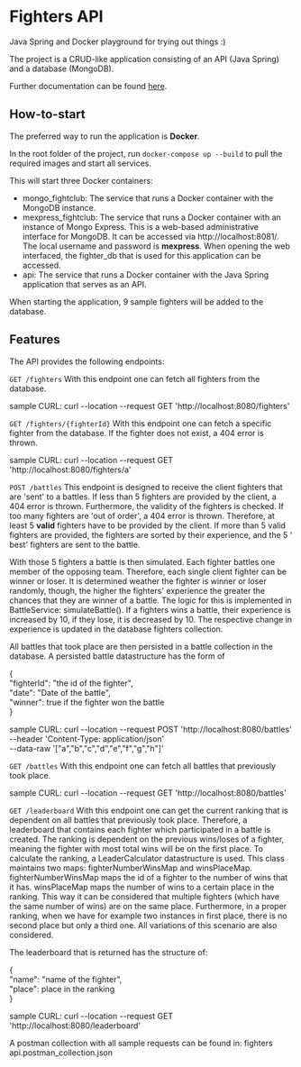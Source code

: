 # Fighters API

Java Spring and Docker playground for trying out things :)

The project is a CRUD-like application consisting of an API (Java Spring) and a database (MongoDB).

Further documentation can be found [here](https://essentialistengineer.com/java-spring-api/).

## How-to-start

The preferred way to run the application is **Docker**.

In the root folder of the project, run `docker-compose up --build` to pull the required images and start all services.

This will start three Docker containers:

- mongo_fightclub: The service that runs a Docker container with the MongoDB instance.
- mexpress_fightclub: The service that runs a Docker container with an instance of Mongo Express. This is a web-based
  administrative interface for MongoDB. It can be accessed via http://localhost:8081/. The local username and password
  is **mexpress**. When opening the web interfaced, the fighter_db that is used for this application can be accessed.
- api: The service that runs a Docker container with the Java Spring application that serves as an API.

When starting the application, 9 sample fighters will be added to the database.

## Features

The API provides the following endpoints:

`GET /fighters` With this endpoint one can fetch all fighters from the database.

sample CURL: curl --location --request GET 'http://localhost:8080/fighters'

`GET /fighters/{fighterId}` With this endpoint one can fetch a specific fighter from the database. If the fighter does
not exist, a 404 error is thrown.

sample CURL: curl --location --request GET 'http://localhost:8080/fighters/a'

`POST /battles` This endpoint is designed to receive the client fighters that are 'sent' to a battles. If
less than 5 fighters are provided by the client, a 404 error is thrown. Furthermore, the validity of the fighters is
checked. If too many fighters are 'out of order', a 404 error is thrown. Therefore, at least 5 **valid** fighters have
to be provided by the client. If more than 5 valid fighters are provided, the fighters are sorted by their experience,
and the 5 '
best' fighters are sent to the battle.

With those 5 fighters a battle is then simulated. Each fighter battles one member of the opposing team. Therefore, each single client fighter can be winner or loser. It is determined weather the fighter is winner
or loser randomly, though, the higher the fighters' experience the greater the chances that they are winner of a battle.
The logic for this is implemented in BattleService: simulateBattle(). If a fighters wins a battle, their experience is
increased by 10, if they lose, it is decreased by 10. The respective change in experience is updated in the database
fighters collection.

All battles that took place are then persisted in a battle collection in the database. A persisted battle datastructure
has the form of

{ <br>
"fighterId": "the id of the fighter",<br>
"date": "Date of the battle",<br>
"winner": true if the fighter won the battle<br>
}

sample CURL: curl --location --request POST 'http://localhost:8080/battles' \
--header 'Content-Type: application/json' \
--data-raw '["a","b","c","d","e","f","g","h"]'

`GET /battles` With this endpoint one can fetch all battles that previously took place.

sample CURL: curl --location --request GET 'http://localhost:8080/battles'

`GET /leaderboard` With this endpoint one can get the current ranking that is dependent on all battles that previously
took place. Therefore, a leaderboard that contains each fighter which participated in a battle is created. The ranking
is dependent on the previous wins/loses of a fighter, meaning the fighter with most total wins will be on the first
place. To calculate the ranking, a LeaderCalculator datastructure is used. This class maintains two maps:
fighterNumberWinsMap and winsPlaceMap. fighterNumberWinsMap maps the id of a fighter to the number of wins that it has.
winsPlaceMap maps the number of wins to a certain place in the ranking. This way it can be considered that multiple
fighters (which have the same number of wins) are on the same place. Furthermore, in a proper ranking, when we have for
example two instances in first place, there is no second place but only a third one. All variations of this scenario are
also considered.

The leaderboard that is returned has the structure of:

{<br>
"name": "name of the fighter",<br>
"place": place in the ranking<br>
}

sample CURL: curl --location --request GET 'http://localhost:8080/leaderboard'

A postman collection with all sample requests can be found in: fighters api.postman_collection.json
